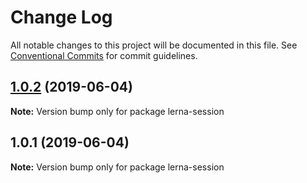 # Change Log

All notable changes to this project will be documented in this file.
See [Conventional Commits](https://conventionalcommits.org) for commit guidelines.

## [1.0.2](https://github.com/malkyfaith/lerna-session/compare/v1.0.1...v1.0.2) (2019-06-04)

**Note:** Version bump only for package lerna-session





## 1.0.1 (2019-06-04)

**Note:** Version bump only for package lerna-session
